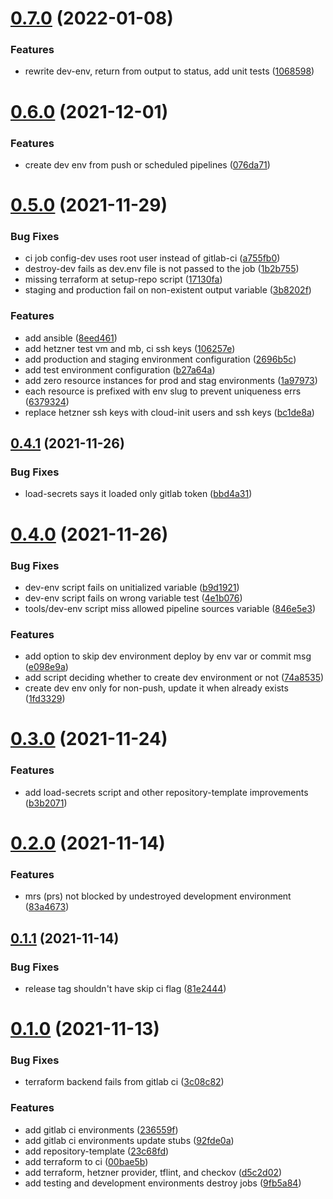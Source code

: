 # [0.7.0](https://gitlab.com/xebis/infrastructure-template/compare/v0.6.0...v0.7.0) (2022-01-08)


### Features

* rewrite dev-env, return from output to status, add unit tests ([1068598](https://gitlab.com/xebis/infrastructure-template/commit/106859883c3a559ac60db6762530355bc2cdf270))

# [0.6.0](https://gitlab.com/xebis/infrastructure-template/compare/v0.5.0...v0.6.0) (2021-12-01)


### Features

* create dev env from push or scheduled pipelines ([076da71](https://gitlab.com/xebis/infrastructure-template/commit/076da7154eb2b93ed2720aeb3bb37c92a06e3805))

# [0.5.0](https://gitlab.com/xebis/infrastructure-template/compare/v0.4.1...v0.5.0) (2021-11-29)


### Bug Fixes

* ci job config-dev uses root user instead of gitlab-ci ([a755fb0](https://gitlab.com/xebis/infrastructure-template/commit/a755fb0a305d6b5bacff3de51b1cf8c994323347))
* destroy-dev fails as dev.env file is not passed to the job ([1b2b755](https://gitlab.com/xebis/infrastructure-template/commit/1b2b755ceeb22beb3486f2b37ec750c5e4bf5fb3))
* missing terraform at setup-repo script ([17130fa](https://gitlab.com/xebis/infrastructure-template/commit/17130fa737af15451b1c2c976bb537a2a58c98b1))
* staging and production fail on non-existent output variable ([3b8202f](https://gitlab.com/xebis/infrastructure-template/commit/3b8202fe3c8dae161b09015fe0bfd0aff4b2a1c4))


### Features

* add ansible ([8eed461](https://gitlab.com/xebis/infrastructure-template/commit/8eed46107977822f1d4295fc29c4b93530a2e65c))
* add hetzner test vm and mb, ci ssh keys ([106257e](https://gitlab.com/xebis/infrastructure-template/commit/106257e7d4d1c8e7fa6e8d96810ace257f3f2900))
* add production and staging environment configuration ([2696b5c](https://gitlab.com/xebis/infrastructure-template/commit/2696b5ca1bdd23577b1bcb581c5f49a5f8bdb059))
* add test environment configuration ([b27a64a](https://gitlab.com/xebis/infrastructure-template/commit/b27a64a7dbf86db8d6f459eca7ec13dc05038f98))
* add zero resource instances for prod and stag environments ([1a97973](https://gitlab.com/xebis/infrastructure-template/commit/1a97973ce8608b77b42c9fc60caab5b8e8662fc1))
* each resource is prefixed with env slug to prevent uniqueness errs ([6379324](https://gitlab.com/xebis/infrastructure-template/commit/63793246ce878bec7aa970d4ec74f6ccc541c020))
* replace hetzner ssh keys with cloud-init users and ssh keys ([bc1de8a](https://gitlab.com/xebis/infrastructure-template/commit/bc1de8a0b976cbfeb874f59eb6eaab650cb89a53))

## [0.4.1](https://gitlab.com/xebis/infrastructure-template/compare/v0.4.0...v0.4.1) (2021-11-26)


### Bug Fixes

* load-secrets says it loaded only gitlab token ([bbd4a31](https://gitlab.com/xebis/infrastructure-template/commit/bbd4a3157fa1e7f41258ad28f02513501b24fb2e))

# [0.4.0](https://gitlab.com/xebis/infrastructure-template/compare/v0.3.0...v0.4.0) (2021-11-26)


### Bug Fixes

* dev-env script fails on unitialized variable ([b9d1921](https://gitlab.com/xebis/infrastructure-template/commit/b9d1921d594d2335a81e729561eaa626d7184907))
* dev-env script fails on wrong variable test ([4e1b076](https://gitlab.com/xebis/infrastructure-template/commit/4e1b076cf6cded8358576cc30c941c83b1059fd7))
* tools/dev-env script miss allowed pipeline sources variable ([846e5e3](https://gitlab.com/xebis/infrastructure-template/commit/846e5e395c187859e12f16f086d961129f099d9a))


### Features

* add option to skip dev environment deploy by env var or commit msg ([e098e9a](https://gitlab.com/xebis/infrastructure-template/commit/e098e9ab1d4e12e69a1e4d140b5fd21b41a92526))
* add script deciding whether to create dev environment or not ([74a8535](https://gitlab.com/xebis/infrastructure-template/commit/74a85354c2cef1746548348c53d42e9bf2d999fb))
* create dev env only for non-push, update it when already exists ([1fd3329](https://gitlab.com/xebis/infrastructure-template/commit/1fd33296611bbf2c1de96afc611ef68cadc6b7a1))

# [0.3.0](https://gitlab.com/xebis/infrastructure-template/compare/v0.2.0...v0.3.0) (2021-11-24)


### Features

* add load-secrets script and other repository-template improvements ([b3b2071](https://gitlab.com/xebis/infrastructure-template/commit/b3b2071d39c33fcd5238e6545cafee260b56101c))

# [0.2.0](https://gitlab.com/xebis/infrastructure-template/compare/v0.1.1...v0.2.0) (2021-11-14)


### Features

* mrs (prs) not blocked by undestroyed development environment ([83a4673](https://gitlab.com/xebis/infrastructure-template/commit/83a4673d99bd2021995b66f15ea3e29335a507ca))

## [0.1.1](https://gitlab.com/xebis/infrastructure-template/compare/v0.1.0...v0.1.1) (2021-11-14)


### Bug Fixes

* release tag shouldn't have skip ci flag ([81e2444](https://gitlab.com/xebis/infrastructure-template/commit/81e2444c1092413b030ac5aa3ea79011c65521e2))

# [0.1.0](https://gitlab.com/xebis/infrastructure-template/compare/v0.0.0...v0.1.0) (2021-11-13)


### Bug Fixes

* terraform backend fails from gitlab ci ([3c08c82](https://gitlab.com/xebis/infrastructure-template/commit/3c08c822ff1f9c6dcc7c7360b4fa6febaafdf1fe))


### Features

* add gitlab ci environments ([236559f](https://gitlab.com/xebis/infrastructure-template/commit/236559f2a626ff7634fd3b65f6660cf08a8dbc80))
* add gitlab ci environments update stubs ([92fde0a](https://gitlab.com/xebis/infrastructure-template/commit/92fde0acb8a089fac1ee46137ae8e5bcbfb1013e))
* add repository-template ([23c68fd](https://gitlab.com/xebis/infrastructure-template/commit/23c68fdcf7f106bcecb180c5bcf6de306df7cb98))
* add terraform to ci ([00bae5b](https://gitlab.com/xebis/infrastructure-template/commit/00bae5bb746617cf5e6cb9adafcb9f19d6c598fc))
* add terraform, hetzner provider, tflint, and checkov ([d5c2d02](https://gitlab.com/xebis/infrastructure-template/commit/d5c2d02e62afed504759e7bbe616a109ef810c24))
* add testing and development environments destroy jobs ([9fb5a84](https://gitlab.com/xebis/infrastructure-template/commit/9fb5a84a3589547db9b5aecfb645f86731e3edd3))
